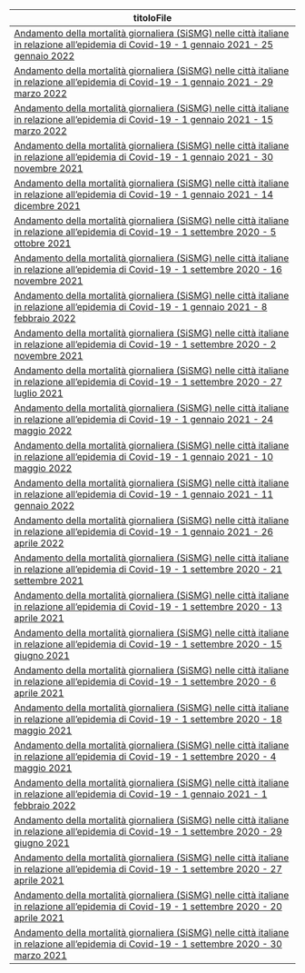 | titoloFile |
| --- |
| [Andamento della mortalità giornaliera (SiSMG) nelle città italiane in relazione all’epidemia di Covid-19 - 1 gennaio 2021 - 25 gennaio 2022](http://www.salute.gov.it/imgs/C_17_pubblicazioni_3177_allegato.pdf) |
| [Andamento della mortalità giornaliera (SiSMG) nelle città italiane in relazione all’epidemia di Covid-19 - 1 gennaio 2021 - 29 marzo 2022](http://www.salute.gov.it/imgs/C_17_pubblicazioni_3221_allegato.pdf) |
| [Andamento della mortalità giornaliera (SiSMG) nelle città italiane in relazione all’epidemia di Covid-19 - 1 gennaio 2021 - 15 marzo 2022](http://www.salute.gov.it/imgs/C_17_pubblicazioni_3210_allegato.pdf) |
| [Andamento della mortalità giornaliera (SiSMG) nelle città italiane in relazione all’epidemia di Covid-19 - 1 gennaio 2021 - 30 novembre 2021](http://www.salute.gov.it/imgs/C_17_pubblicazioni_3153_allegato.pdf) |
| [Andamento della mortalità giornaliera (SiSMG) nelle città italiane in relazione all’epidemia di Covid-19 - 1 gennaio 2021 - 14 dicembre 2021](http://www.salute.gov.it/imgs/C_17_pubblicazioni_3157_allegato.pdf) |
| [Andamento della mortalità giornaliera (SiSMG) nelle città italiane in relazione all’epidemia di Covid-19 - 1 settembre 2020 - 5 ottobre 2021](http://www.salute.gov.it/imgs/C_17_pubblicazioni_3133_allegato.pdf) |
| [Andamento della mortalità giornaliera (SiSMG) nelle città italiane in relazione all’epidemia di Covid-19 - 1 settembre 2020 - 16 novembre 2021](http://www.salute.gov.it/imgs/C_17_pubblicazioni_3147_allegato.pdf) |
| [Andamento della mortalità giornaliera (SiSMG) nelle città italiane in relazione all’epidemia di Covid-19 - 1 gennaio 2021 - 8 febbraio 2022](http://www.salute.gov.it/imgs/C_17_pubblicazioni_3190_allegato.pdf) |
| [Andamento della mortalità giornaliera (SiSMG) nelle città italiane in relazione all’epidemia di Covid-19 - 1 settembre 2020 - 2 novembre 2021](http://www.salute.gov.it/imgs/C_17_pubblicazioni_3139_allegato.pdf) |
| [Andamento della mortalità giornaliera (SiSMG) nelle città italiane in relazione all’epidemia di Covid-19 - 1 settembre 2020 - 27 luglio 2021](http://www.salute.gov.it/imgs/C_17_pubblicazioni_3102_allegato.pdf) |
| [Andamento della mortalità giornaliera (SiSMG) nelle città italiane in relazione all’epidemia di Covid-19 - 1 gennaio 2021 - 24 maggio 2022](http://www.salute.gov.it/imgs/C_17_pubblicazioni_3235_allegato.pdf) |
| [Andamento della mortalità giornaliera (SiSMG) nelle città italiane in relazione all’epidemia di Covid-19 - 1 gennaio 2021 - 10 maggio 2022](http://www.salute.gov.it/imgs/C_17_pubblicazioni_3230_allegato.pdf) |
| [Andamento della mortalità giornaliera (SiSMG) nelle città italiane in relazione all’epidemia di Covid-19 - 1 gennaio 2021 - 11 gennaio 2022](http://www.salute.gov.it/imgs/C_17_pubblicazioni_3168_allegato.pdf) |
| [Andamento della mortalità giornaliera (SiSMG) nelle città italiane in relazione all’epidemia di Covid-19 - 1 gennaio 2021 - 26 aprile 2022](http://www.salute.gov.it/imgs/C_17_pubblicazioni_3226_allegato.pdf) |
| [Andamento della mortalità giornaliera (SiSMG) nelle città italiane in relazione all’epidemia di Covid-19 - 1 settembre 2020 - 21 settembre 2021](http://www.salute.gov.it/imgs/C_17_pubblicazioni_3123_allegato.pdf) |
| [Andamento della mortalità giornaliera (SiSMG) nelle città italiane in relazione all’epidemia di Covid-19 - 1 settembre 2020 - 13 aprile 2021](http://www.salute.gov.it/imgs/C_17_pubblicazioni_3052_allegato.pdf) |
| [Andamento della mortalità giornaliera (SiSMG) nelle città italiane in relazione all’epidemia di Covid-19 - 1 settembre 2020 - 15 giugno 2021](http://www.salute.gov.it/imgs/C_17_pubblicazioni_3085_allegato.pdf) |
| [Andamento della mortalità giornaliera (SiSMG) nelle città italiane in relazione all’epidemia di Covid-19 - 1 settembre 2020 - 6 aprile 2021](http://www.salute.gov.it/imgs/C_17_pubblicazioni_3047_allegato.pdf) |
| [Andamento della mortalità giornaliera (SiSMG) nelle città italiane in relazione all’epidemia di Covid-19 - 1 settembre 2020 - 18 maggio 2021](http://www.salute.gov.it/imgs/C_17_pubblicazioni_3066_allegato.pdf) |
| [Andamento della mortalità giornaliera (SiSMG) nelle città italiane in relazione all’epidemia di Covid-19 - 1 settembre 2020 - 4 maggio 2021](http://www.salute.gov.it/imgs/C_17_pubblicazioni_3062_allegato.pdf) |
| [Andamento della mortalità giornaliera (SiSMG) nelle città italiane in relazione all’epidemia di Covid-19 - 1 gennaio 2021 - 1 febbraio 2022](http://www.salute.gov.it/imgs/C_17_pubblicazioni_3182_allegato.pdf) |
| [Andamento della mortalità giornaliera (SiSMG) nelle città italiane in relazione all’epidemia di Covid-19 - 1 settembre 2020 - 29 giugno 2021](http://www.salute.gov.it/imgs/C_17_pubblicazioni_3087_allegato.pdf) |
| [Andamento della mortalità giornaliera (SiSMG) nelle città italiane in relazione all’epidemia di Covid-19 - 1 settembre 2020 - 27 aprile 2021](http://www.salute.gov.it/imgs/C_17_pubblicazioni_3060_allegato.pdf) |
| [Andamento della mortalità giornaliera (SiSMG) nelle città italiane in relazione all’epidemia di Covid-19 - 1 settembre 2020 - 20 aprile 2021](http://www.salute.gov.it/imgs/C_17_pubblicazioni_3058_allegato.pdf) |
| [Andamento della mortalità giornaliera (SiSMG) nelle città italiane in relazione all’epidemia di Covid-19 - 1 settembre 2020 - 30 marzo 2021](http://www.salute.gov.it/imgs/C_17_pubblicazioni_3044_allegato.pdf) |
